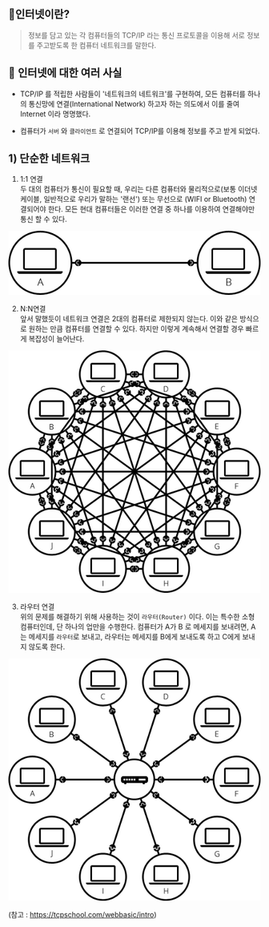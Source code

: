 ## 🎫인터넷이란?
> 정보를 담고 있는 각 컴퓨터들의 TCP/IP 라는 통신 프로토콜을 이용해 서로 정보를 주고받도록 한 컴퓨터 네트워크를 말한다.

## 🔮 인터넷에 대한 여러 사실

- TCP/IP 를 적립한 사람들이 '네트워크의 네트워크'를 구현하여, 모든 컴퓨터를 하나의 통신망에 연결(International Network) 하고자 하는 의도에서 이를 줄여 Internet 이라 명명했다.

- 컴퓨터가 ```서버``` 와 ```클라이언트``` 로 연결되어 TCP/IP를 이용해 정보를 주고 받게 되었다.

## 1) 단순한 네트워크
1. 1:1 연결   
두 대의 컴퓨터가 통신이 필요할 때, 우리는 다른 컴퓨터와 물리적으로(보통 이더넷 케이블, 일반적으로 우리가 말하는 '랜선') 또는 무선으로 (WIFI or Bluetooth) 연결되어야 한다.
모든 현대 컴퓨터들은 이러한 연결 중 하나를 이용하여 연결해야만 통신 할 수 있다.
<img src="./img/1.png">

2. N:N연결   
앞서 말했듯이 네트워크 연결은 2대의 컴퓨터로 제한되지 않는다. 이와 같은 방식으로 원하는 만큼 컴퓨터를 연결할 수 있다. 하지만 이렇게 계속해서 연결할 경우 빠르게 복잡성이 늘어난다.   
<img src="./img/2.png">

3. 라우터 연결   
위의 문제를 해결하기 위해 사용하는 것이 ```라우터(Router)``` 이다. 이는 특수한 소형 컴퓨터인데, 단 하나의 업만을 수행한다. 컴퓨터가 A가 B 로 메세지를 보내려면,  A는 메세지를 ```라우터```로 보내고, 라우터는 메세지를 B에게 보내도록 하고 C에게 보내지 않도록 한다.
<img src="./img/3.png">

(참고 : https://tcpschool.com/webbasic/intro)
